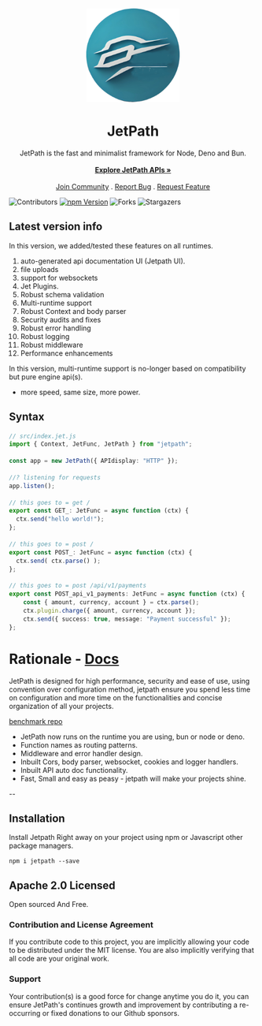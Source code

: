<br/>
<p align="center">
     <img src="icon.png" alt="JetPath" width="190" height="190">

<h1 align="center">JetPath</h1>

<p align="center">
   JetPath is the fast and minimalist framework for Node, Deno and Bun.
    <br/>
    <br/>
    <a href="https://jetpath.codedynasty.dev"><strong>Explore JetPath APIs »</strong></a>
    <br/>
    <br/>
    <a href="https://jetpath.codedynasty.dev">Join Community</a>
    .
    <a href="https://github.com/codedynasty-dev/JetPath/issues">Report Bug</a>
    .
    <a href="https://github.com/codedynasty-dev/JetPath/issues">Request Feature</a>
  </p>
</p>

![Contributors](https://img.shields.io/github/contributors/codedynasty-dev/JetPath?color=dark-green)
[![npm Version](https://img.shields.io/npm/v/jetpath.svg)](https://www.npmjs.com/package/JetPath)
![Forks](https://img.shields.io/github/forks/codedynasty-dev/JetPath?style=social)
![Stargazers](https://img.shields.io/github/stars/codedynasty-dev/JetPath?style=social)
 
## Latest version info

In this version, we added/tested these features on all runtimes.

1. auto-generated api documentation UI (Jetpath UI).
2. file uploads
3. support for websockets
4. Jet Plugins.
5. Robust schema validation
6. Multi-runtime support
7. Robust Context and body parser
8. Security audits and fixes
9. Robust error handling
10. Robust logging
11. Robust middleware
12. Performance enhancements

In this version, multi-runtime support is no-longer based on
compatibility but pure engine api(s). 

- more speed, same size, more power.


## Syntax

```ts
// src/index.jet.js
import { Context, JetFunc, JetPath } from "jetpath";

const app = new JetPath({ APIdisplay: "HTTP" });

//? listening for requests
app.listen();

// this goes to = get /
export const GET_: JetFunc = async function (ctx) {
  ctx.send("hello world!");
};

// this goes to = post /
export const POST_: JetFunc = async function (ctx) {
  ctx.send( ctx.parse() );
};

// this goes to = post /api/v1/payments
export const POST_api_v1_payments: JetFunc = async function (ctx) {
    const { amount, currency, account } = ctx.parse();
    ctx.plugin.charge({ amount, currency, account });
    ctx.send({ success: true, message: "Payment successful" });
};
```

# Rationale - [Docs](https://jetpath.codedynasty.dev/)

JetPath is designed for high performance, security and ease of use, using convention over configuration method, jetpath ensure you spend less time on configuration and more time on the functionalities and concise organization of all your projects.

[benchmark repo](https://github.com/FridayCandour/jetpath-benchmark)

- JetPath now runs on the runtime you are using, bun or node or deno.
- Function names as routing patterns.
- Middleware and error handler design.
- Inbuilt Cors, body parser, websocket, cookies and logger handlers.
- Inbuilt API auto doc functionality. 
- Fast, Small and easy as peasy - jetpath will make your projects shine.

--
  

## Installation

Install Jetpath Right away on your project using npm or Javascript other package
managers.

```
npm i jetpath --save
```
 

## Apache 2.0 Licensed

Open sourced And Free.

### Contribution and License Agreement

If you contribute code to this project, you are implicitly allowing your code to
be distributed under the MIT license. You are also implicitly verifying that all
code are your original work.

### Support

Your contribution(s) is a good force for change anytime you do it, you can
ensure JetPath's continues growth and improvement by contributing a re-occurring
or fixed donations to our Github sponsors.